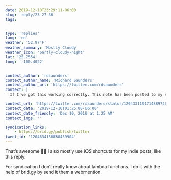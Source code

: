```yaml
---
date: 2019-12-10T23:29:11-06:00
slug: 'reply/23-27-36'
tags:


type: 'replies'
lang: 'en'
weather: '52.97°F'
weather_summary: 'Mostly Cloudy'
weather_icon: 'partly-cloudy-night'
lat: '25.7554'
long: '-100.4022'


context_author: 'rdsaunders'
context_author_name: 'Richard Saunders'
context_author_url: 'https://twitter.com/rdsaunders'
context: |
  If I’ve got this working correctly. This note has been posted to my site using an iOS shortcut I’ve built, syndicated to twitter using a lambda function post ‪<a href="https://twitter.com/netlify">@netlify</a>‬ build. Thanks to the work done by ‪<a href="https://twitter.com/mxbck">@mxbck</a>‬ loving the ‪<a href="https://twitter.com/hashtag/indiewebhttps">#indiewebhttps</a>://www.rdsaunders.co.uk/notes/20191210092236 …‬

context_url: 'https://twitter.com/rdsaunders/status/1204331191714889728?s=12'
context_date: '2019-12-10T01:25:00-06:00'
context_date_friendly: 'Dec 10, 2019 at 1:25 AM'
context_imgs: ''

syndication_links:
    - https://brid.gy/publish/twitter
tweet_id: '1204634136830459904'
---
```

That’s awesome 👏🏼 I also mostly use iOS shortcuts for my indie posts, like this reply. 

For syndication I don’t really know about lambda functions. I do it with the help of brid.gy by send it them a webmention. 